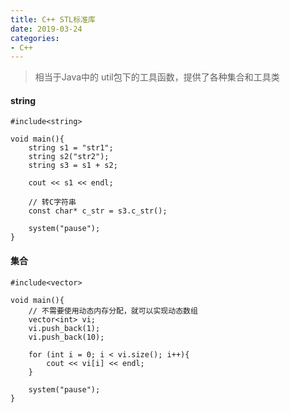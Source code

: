 ```yaml
---
title: C++ STL标准库
date: 2019-03-24
categories:
- C++
---
```

<!-- toc -->

> 相当于Java中的 util包下的工具函数，提供了各种集合和工具类

#### string

```
#include<string>

void main(){
	string s1 = "str1";
	string s2("str2");
	string s3 = s1 + s2;

	cout << s1 << endl;

	// 转C字符串
	const char* c_str = s3.c_str();

	system("pause");
}
```

#### 集合

```
#include<vector>

void main(){
	// 不需要使用动态内存分配，就可以实现动态数组
	vector<int> vi;
	vi.push_back(1);
	vi.push_back(10);

	for (int i = 0; i < vi.size(); i++){
		cout << vi[i] << endl;
	}

	system("pause");
}
```

